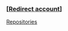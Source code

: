 ### [[Redirect account](https://github.com/AlttiRi)]

[Repositories](https://github.com/AlttiRi?tab=repositories)
